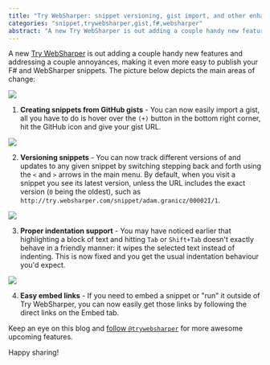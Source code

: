 ```yaml
---
title: "Try WebSharper: snippet versioning, gist import, and other enhancements now available"
categories: "snippet,trywebsharper,gist,f#,websharper"
abstract: "A new Try WebSharper is out adding a couple handy new features and addressing a couple annoyances, making it even more easy to publish your F# and WebSharper snippets."
---
```

A new [Try WebSharper](http://try.websharper.com) is out adding a couple handy new features and addressing a couple annoyances, making it even more easy to publish your F# and WebSharper snippets. The picture below depicts the main areas of change:

[![](http://i.imgur.com/Vi9RJ7Ol.png)](http://i.imgur.com/Vi9RJ7O.png)

1. **Creating snippets from GitHub gists** - You can now easily import a gist, all you have to do is hover over the `(+)` button in the bottom right corner, hit the GitHub icon and give your gist URL.

  [![](http://i.imgur.com/OHgs0iQl.png)](http://i.imgur.com/OHgs0iQ.png)

2. **Versioning snippets** - You can now track different versions of and updates to any given snippet by switching stepping back and forth using the `<` and `>` arrows in the main menu.  By default, when you visit a snippet you see its latest version, unless the URL includes the exact version (`0` being the oldest), such as `http://try.websharper.com/snippet/adam.granicz/00002I/1`.

  ![](http://i.imgur.com/r5oL35Nm.png)
  
3. **Proper indentation support** - You may have noticed earlier that highlighting a block of text and hitting `Tab` or `Shift+Tab` doesn't exactly behave in a friendly manner: it wipes the selected text instead of indenting.  This is now fixed and you get the usual indentation behaviour you'd expect.

  ![](http://i.imgur.com/BwuHli7l.png)
  
4. **Easy embed links** - If you need to embed a snippet or "run" it outside of Try WebSharper, you can now easily get those links by following the direct links on the Embed tab.

Keep an eye on this blog and [follow `@trywebsharper`](https://twitter.com/trywebsharper) for more awesome upcoming features.

Happy sharing!

